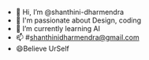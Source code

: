 - 👋 Hi, I’m @shanthini-dharmendra
- 👀 I'm passionate about Design, coding
- 🌱 I’m currently learning AI
- 📫 #shanthinidharmendra@gmail.com
- 😄Believe UrSelf



